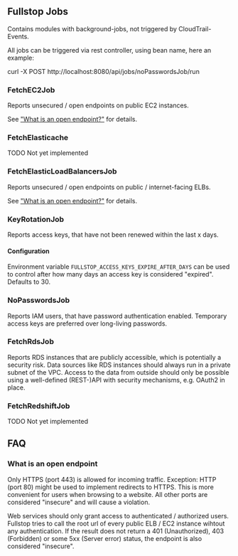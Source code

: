 ## Fullstop Jobs

Contains modules with background-jobs, not triggered by CloudTrail-Events.

All jobs can be triggered via rest controller, using bean name, here an example:

curl -X POST http://localhost:8080/api/jobs/noPasswordsJob/run

### FetchEC2Job

Reports unsecured / open endpoints on public EC2 instances.

See ["What is an open endpoint?"](#what-is-an-open-endpoint) for details.

### FetchElasticache

TODO Not yet implemented

### FetchElasticLoadBalancersJob

Reports unsecured / open endpoints on public / internet-facing ELBs.

See ["What is an open endpoint?"](#what-is-an-open-endpoint) for details.

### KeyRotationJob

Reports access keys, that have not been renewed within the last x days.

#### Configuration

Environment variable `FULLSTOP_ACCESS_KEYS_EXPIRE_AFTER_DAYS` can be used to control
after how many days an access key is considered "expired". Defaults to 30.

### NoPasswordsJob

Reports IAM users, that have password authentication enabled. Temporary access keys
are preferred over long-living passwords.

### FetchRdsJob

Reports RDS instances that are publicly accessible, which is potentially a security risk.
Data sources like RDS instances should always run in a private subnet of the VPC.
Access to the data from outside should only be possible using a well-defined (REST-)API
with security mechanisms, e.g. OAuth2 in place.

### FetchRedshiftJob

TODO Not yet implemented

## FAQ

### What is an open endpoint

Only HTTPS (port 443) is allowed for incoming traffic. Exception: HTTP (port 80) might be
used to implement redirects to HTTPS. This is more convenient for users when browsing to
a website. All other ports are considered "insecure" and will cause a violation.

Web services should only grant access to authenticated / authorized users. Fullstop tries
to call the root url of every public ELB / EC2 instance wihtout any authentication.
If the result does not return a 401 (Unauthorized), 403 (Forbidden) or some 5xx (Server error)
status, the endpoint is also considered "insecure".
